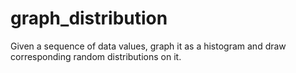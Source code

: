 # graph_distribution
Given a sequence of data values, graph it as a histogram and draw corresponding random distributions on it.
